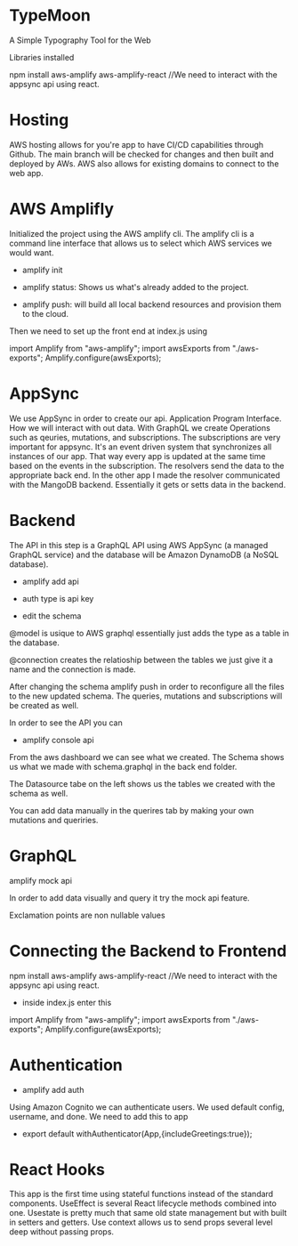 # TypeMoon
A Simple Typography Tool for the Web


Libraries installed

npm install aws-amplify aws-amplify-react //We need to interact with the appsync api using react.

# Hosting

AWS hosting allows for you're app to have CI/CD capabilities through Github. The main branch will be checked for changes and then built and deployed by AWs.
AWS also allows for existing domains to connect to the web app.

# AWS Amplifly

Initialized the project using the AWS amplify cli. The amplify cli is a command line interface that allows us to select which AWS services we would want. 

* amplify init

* amplify status: Shows us what's already added to the project.

* amplify push: will build all local backend resources and provision them to the cloud.

Then we need to set up the front end at index.js using

import Amplify from "aws-amplify";
import awsExports from "./aws-exports";
Amplify.configure(awsExports);

# AppSync

We use AppSync in order to create our api. Application Program Interface. How we will interact with out data.
With GraphQL we create Operations such as qeuries, mutations, and subscriptions. The subscriptions are very important for appsync. It's an event
driven system that synchronizes all instances of our app. That way every app is updated at the same time based on the events in the subscription.
The resolvers send the data to the appropriate back end. In the other app I made the resolver communicated with the MangoDB backend. Essentially it
gets or setts data in the backend.


# Backend

The API in this step is a GraphQL API using AWS AppSync (a managed GraphQL service) and the database will be Amazon DynamoDB (a NoSQL database).

* amplify add api

* auth type is api key

* edit the schema

@model is usique to AWS graphql essentially just adds the type as a table in the database.

@connection creates the relatioship between the tables we just give it a name and the connection is made.

After changing the schema amplify push in order to reconfigure all the files to the new updated schema. The queries, mutations and subscriptions will be created as well.

In order to see the API you can 

* amplify console api

From the aws dashboard we can see what we created. The Schema shows us what we made with schema.graphql in the back end folder.

The Datasource tabe on the left shows us the tables we created with the schema as well.

You can add data manually in the querires tab by making your own mutations and queriries.

# GraphQL

amplify mock api

In order to add data visually and query it try the mock api feature. 

Exclamation points are non nullable values


# Connecting the Backend to Frontend

npm install aws-amplify aws-amplify-react //We need to interact with the appsync api using react.

* inside index.js enter this

import Amplify from "aws-amplify";
import awsExports from "./aws-exports";
Amplify.configure(awsExports);


# Authentication

* amplify add auth


Using Amazon Cognito we can authenticate users. We used default config, username, and done.
We need to add this to app 

* export default withAuthenticator(App,{includeGreetings:true});


# React Hooks

This app is the first time using stateful functions instead of the standard components. UseEffect is several React lifecycle methods combined into one.
Usestate is pretty much that same old state management but with built in setters and getters. Use context allows us to send props several level deep without 
passing props.





